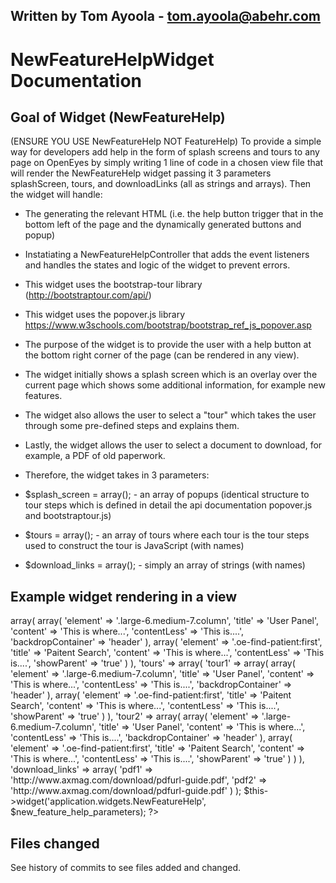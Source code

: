Written by Tom Ayoola - tom.ayoola@abehr.com
-----------------------------------------------
NewFeatureHelpWidget Documentation
=====================================
Goal of Widget (NewFeatureHelp)
----------------------------------
(ENSURE YOU USE NewFeatureHelp NOT FeatureHelp)
To provide a simple way for developers add help in the form of splash
screens and tours to any page on OpenEyes by simply writing 1 line of code in a chosen view file that will render the NewFeatureHelp widget
passing it 3 parameters splashScreen, tours, and downloadLinks (all as
strings and arrays). Then the widget will handle:
* The generating the relevant HTML (i.e. the help button trigger that in the bottom left of the page and the dynamically generated buttons and popup)
* Instatiating a NewFeatureHelpController that adds the event listeners
and handles the states and logic of the widget to prevent errors.



* This widget uses the bootstrap-tour library (http://bootstraptour.com/api/)
* This widget uses the popover.js library
https://www.w3schools.com/bootstrap/bootstrap_ref_js_popover.asp

* The purpose of the widget is to provide the user with a help button
  at the bottom right corner of the page (can be rendered in any view).

* The widget initially shows a splash screen which is an overlay over the
  current page which shows some additional information, for example new features.

* The widget also allows the user to select a "tour" which takes the
  user through some pre-defined steps and explains them.

* Lastly, the widget allows the user to select a document to download,
  for example, a PDF of old paperwork.

* Therefore, the widget takes in 3 parameters:
* $splash_screen = array(); - an array of popups (identical structure to tour steps which is defined in detail  the api documentation popover.js and bootstraptour.js)
* $tours = array(); - an array of tours where each tour is the tour steps used to construct the tour is JavaScript (with names)
* $download_links = array(); - simply an array of strings (with names)

Example widget rendering in a view
---------------------------------------------
<?php
$new_feature_help_parameters = array(
  'splash_screen' => array(
    array(
      'element' => '.large-6.medium-7.column',
      'title' => 'User Panel',
      'content' => 'This is where...',
      'contentLess' => 'This is....',
      'backdropContainer' => 'header'
    ),
    array(
      'element' => '.oe-find-patient:first',
      'title' => 'Paitent Search',
      'content' => 'This is where...',
      'contentLess' => 'This is....',
      'showParent' => 'true'
    )
  ),
  'tours' => array(
    'tour1' => array(
      array(
       'element' => '.large-6.medium-7.column',
       'title' => 'User Panel',
       'content' => 'This is where...',
       'contentLess' => 'This is....',
       'backdropContainer' => 'header'
     ),
     array(
       'element' => '.oe-find-patient:first',
       'title' => 'Paitent Search',
       'content' => 'This is where...',
       'contentLess' => 'This is....',
       'showParent' => 'true'
     )
   ),
   'tour2' => array(
     array(
      'element' => '.large-6.medium-7.column',
      'title' => 'User Panel',
      'content' => 'This is where...',
      'contentLess' => 'This is....',
      'backdropContainer' => 'header'
    ),
    array(
      'element' => '.oe-find-patient:first',
      'title' => 'Paitent Search',
      'content' => 'This is where...',
      'contentLess' => 'This is....',
      'showParent' => 'true'
    )
   )
 ),
  'download_links' => array(
    'pdf1' => 'http://www.axmag.com/download/pdfurl-guide.pdf',
    'pdf2' => 'http://www.axmag.com/download/pdfurl-guide.pdf'
  )
);

$this->widget('application.widgets.NewFeatureHelp', $new_feature_help_parameters);
?>

Files changed
-----------------------------------------------------------
See history of commits to see files added and changed.

